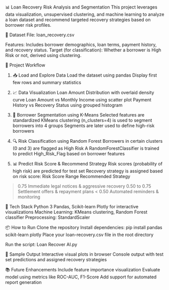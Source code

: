 📊 Loan Recovery Risk Analysis and Segmentation
This project leverages data visualization, unsupervised clustering, and machine learning to analyze a loan dataset and recommend targeted recovery strategies based on borrower risk profiles.

📁 Dataset
File: loan_recovery.csv

Features: Includes borrower demographics, loan terms, payment history, and recovery status.
Target (for classification): Whether a borrower is High Risk or not, derived using clustering.

🧠 Project Workflow
1. 📥 Load and Explore Data
Load the dataset using pandas
Display first few rows and summary statistics

2. 📈 Data Visualization
Loan Amount Distribution with overlaid density curve
Loan Amount vs Monthly Income using scatter plot
Payment History vs Recovery Status using grouped histogram

3. 👥 Borrower Segmentation using K-Means
Selected features are standardized
KMeans clustering (n_clusters=4) is used to segment borrowers into 4 groups
Segments are later used to define high-risk borrowers

4. 🔍 Risk Classification using Random Forest
Borrowers in certain clusters (0 and 3) are flagged as High Risk
A RandomForestClassifier is trained to predict High_Risk_Flag based on borrower features

5. 📊 Predict Risk Score & Recommend Strategy
Risk scores (probability of high risk) are predicted for test set
Recovery strategy is assigned based on risk score:
Risk Score Range	Recommended Strategy
> 0.75	Immediate legal notices & aggressive recovery
0.50 to 0.75	Settlement offers & repayment plans
< 0.50	Automated reminders & monitoring

🧪 Tech Stack
Python 3
Pandas, Scikit-learn
Plotly for interactive visualizations
Machine Learning: KMeans clustering, Random Forest classifier
Preprocessing: StandardScaler

📦 How to Run
Clone the repository
Install dependencies:
pip install pandas scikit-learn plotly
Place your loan-recovery.csv file in the root directory

Run the script:
Loan Recover AI.py

📌 Sample Output
Interactive visual plots in browser
Console output with test set predictions and assigned recovery strategies

📚 Future Enhancements
Include feature importance visualization
Evaluate model using metrics like ROC-AUC, F1-Score
Add support for automated report generation

